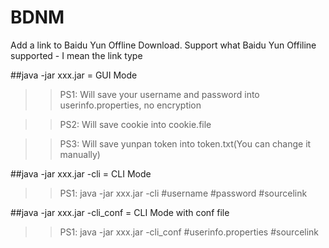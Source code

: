 # BDNM
Add a link to Baidu Yun Offline Download.
Support what Baidu Yun Offiline supported - I mean the link type

##java -jar xxx.jar = GUI Mode
>>PS1: Will save your username and password into userinfo.properties, no encryption

>>PS2: Will save cookie into cookie.file

>>PS3: Will save yunpan token into token.txt(You can change it manually)
  
##java -jar xxx.jar -cli = CLI Mode

>>PS1: java -jar xxx.jar -cli #username #password #sourcelink

##java -jar xxx.jar -cli_conf = CLI Mode with conf file

>>PS1: java -jar xxx.jar -cli_conf #userinfo.properties #sourcelink
